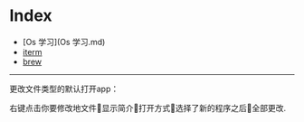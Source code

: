 # Index

* [Os 学习](Os 学习.md)
* [iterm](#)
* [brew](#)

---

更改文件类型的默认打开app：

右键点击你要修改地文件显示简介打开方式选择了新的程序之后全部更改.